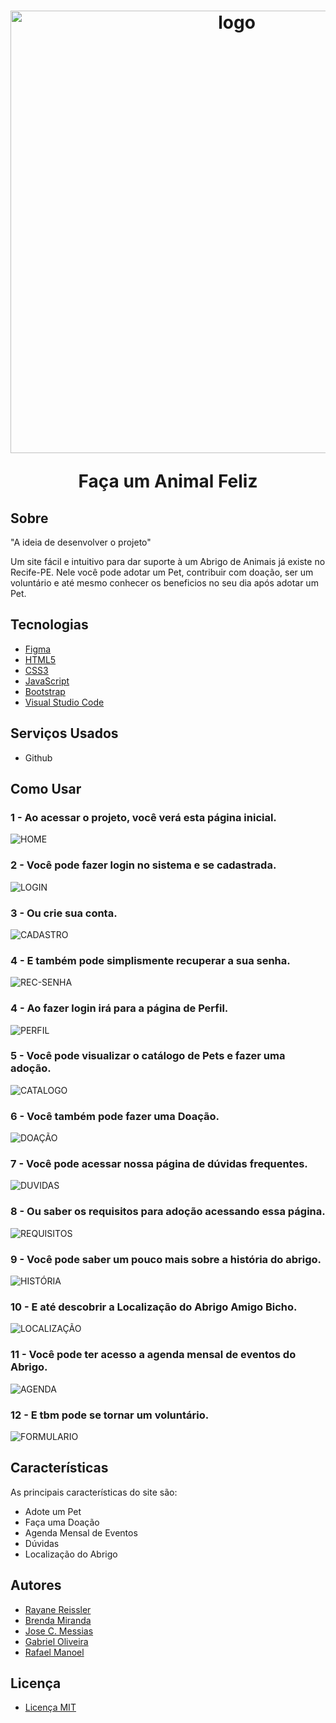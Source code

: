 <h1 align="center">
  <img width="708" alt="logo" src="https://github.com/AmigoBicho/Projeto-Amigo-Bicho/assets/104660308/f72d6271-ce7f-4b3d-a138-7cbdd399376d">
  <p>Faça um Animal Feliz</p>
</h1>

## Sobre

"A ideia de desenvolver o projeto"

Um site fácil e intuitivo para dar suporte à um Abrigo de Animais já existe no Recife-PE.
Nele você pode adotar um Pet, contribuir com doação, ser um voluntário e até mesmo conhecer os beneficios no seu dia após adotar um Pet.

## Tecnologias

- [Figma](https://www.figma.com)
- [HTML5](https://developer.mozilla.org/pt-BR/docs/Web/HTML)
- [CSS3](https://developer.mozilla.org/pt-BR/docs/Web/CSS)
- [JavaScript](https://developer.mozilla.org/pt-BR/docs/Web/JavaScript)
- [Bootstrap](https://getbootstrap.com)
- [Visual Studio Code](https://code.visualstudio.com)

## Serviços Usados

- Github

## Como Usar

### 1 - Ao acessar o projeto, você verá esta página inicial.
![HOME](https://github.com/AmigoBicho/Projeto-Amigo-Bicho/assets/104660308/50cb7e9c-e69b-4003-b760-15caa971ef43)

### 2 - Você pode fazer login no sistema e se cadastrada.
![LOGIN](https://github.com/AmigoBicho/Projeto-Amigo-Bicho/assets/104660308/c30b1c85-a62f-4466-a047-da89428b988a)

### 3 - Ou crie sua conta.
![CADASTRO](https://github.com/AmigoBicho/Projeto-Amigo-Bicho/assets/104660308/11951865-56ea-4243-9f63-2357375c1a3f)

### 4 - E também pode simplismente recuperar a sua senha.
![REC-SENHA](https://github.com/AmigoBicho/Projeto-Amigo-Bicho/assets/104660308/639d276b-91dd-44fa-ac03-b02394ff3c60)

### 4 - Ao fazer login irá para a página de Perfil.
![PERFIL](https://github.com/AmigoBicho/Projeto-Amigo-Bicho/assets/104660308/a24484da-6ba8-427f-8d55-71923668f8b7)

### 5 - Você pode visualizar o catálogo de Pets e fazer uma adoção.
![CATALOGO](https://github.com/AmigoBicho/Projeto-Amigo-Bicho/assets/104660308/68d8bb43-1972-426c-bee2-6bf1bb577fd5)

### 6 - Você também pode fazer uma Doação.
![DOAÇÃO](https://github.com/AmigoBicho/Projeto-Amigo-Bicho/assets/104660308/ae4ad86c-a99f-458d-8610-bbab5abdfb67)

### 7 - Você pode acessar nossa página de dúvidas frequentes. 
![DUVIDAS](https://github.com/AmigoBicho/Projeto-Amigo-Bicho/assets/104660308/82f6f152-bc1f-4307-9fb6-850345b0230f)

### 8 - Ou saber os requisitos para adoção acessando essa página. 
![REQUISITOS](https://github.com/AmigoBicho/Projeto-Amigo-Bicho/assets/104660308/ccf736df-97ed-455d-8965-8e8b40d55b4a)

### 9 - Você pode saber um pouco mais sobre a história do abrigo.
![HISTÓRIA](https://github.com/AmigoBicho/Projeto-Amigo-Bicho/assets/104660308/2bbe18b1-209f-4716-8f0c-3073ed990b72)

### 10 - E até descobrir a Localização do Abrigo Amigo Bicho.
![LOCALIZAÇÃO](https://github.com/AmigoBicho/Projeto-Amigo-Bicho/assets/104660308/487d9678-573d-4ee6-9020-5cebba439254)

### 11 - Você pode ter acesso a agenda mensal de eventos do Abrigo.
![AGENDA](https://github.com/AmigoBicho/Projeto-Amigo-Bicho/assets/104660308/f76d9196-61b6-4005-8588-a417d167dbbe)

### 12 - E tbm pode se tornar um voluntário.
![FORMULARIO](https://github.com/AmigoBicho/Projeto-Amigo-Bicho/assets/104660308/a7849b6d-cfbd-4406-99b9-8306de78f2ca)

## Características 

As principais características do site são:
- Adote um Pet
- Faça uma Doação
- Agenda Mensal de Eventos 
- Dúvidas
- Localização do Abrigo

## Autores

- [Rayane Reissler](https://github.com/rayanereissler)
- [Brenda Miranda](https://github.com/brensmiranda)
- [Jose C. Messias](https://github.com/JoseCMessias)
- [Gabriel Oliveira](https://github.com/Gabrieira)
- [Rafael Manoel](https://github.com/faelsi)

## Licença

- [Licença MIT](https://github.com/AmigoBicho/Projeto-Amigo-Bicho/blob/main/LICENSE)





